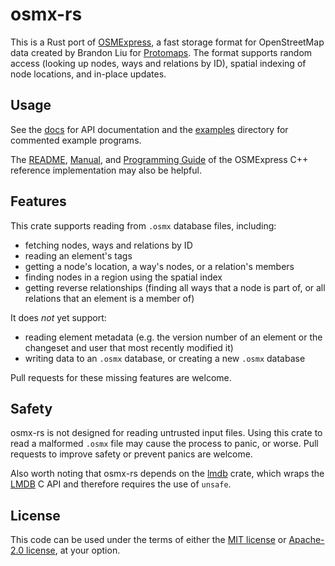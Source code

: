 # osmx-rs

This is a Rust port of [OSMExpress](https://github.com/protomaps/OSMExpress/), a fast storage format for OpenStreetMap data created by Brandon Liu for [Protomaps](https://protomaps.com/). The format supports random access (looking up nodes, ways and relations by ID), spatial indexing of node locations, and in-place updates.

## Usage

See the [docs](https://docs.rs/osmx/latest) for API documentation and the [examples](./examples) directory for commented example programs.

The [README](https://github.com/protomaps/OSMExpress/blob/main/README.md), [Manual](https://github.com/protomaps/OSMExpress/blob/main/docs/MANUAL.md), and [Programming Guide](https://github.com/protomaps/OSMExpress/blob/main/docs/PROGRAMMING_GUIDE.md) of the OSMExpress C++ reference implementation may also be helpful.

## Features

This crate supports reading from `.osmx` database files, including:
- fetching nodes, ways and relations by ID
- reading an element's tags
- getting a node's location, a way's nodes, or a relation's members
- finding nodes in a region using the spatial index
- getting reverse relationships (finding all ways that a node is part of, or all relations that an element is a member of)

It does _not_ yet support:
- reading element metadata (e.g. the version number of an element or the changeset and user that most recently modified it)
- writing data to an `.osmx` database, or creating a new `.osmx` database

Pull requests for these missing features are welcome.

## Safety

osmx-rs is not designed for reading untrusted input files. Using this crate to read a malformed `.osmx` file may cause the process to panic, or worse. Pull requests to improve safety or prevent panics are welcome.

Also worth noting that osmx-rs depends on the [lmdb](https://crates.io/crates/lmdb) crate, which wraps the [LMDB](https://www.symas.com/lmdb) C API and therefore requires the use of `unsafe`.

## License

This code can be used under the terms of either the [MIT license](./LICENSE-MIT) or [Apache-2.0 license](./LICENSE-APACHE), at your option.
